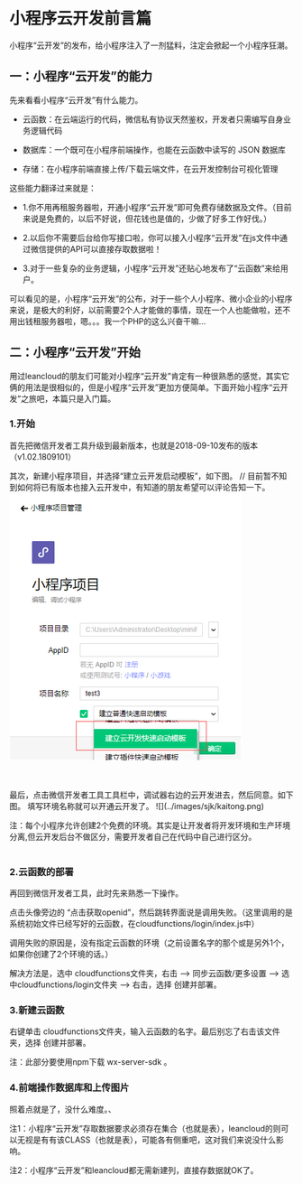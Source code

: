 # 小程序云开发前言篇

小程序“云开发”的发布，给小程序注入了一剂猛料，注定会掀起一个小程序狂潮。

## 一：小程序“云开发”的能力

先来看看小程序“云开发”有什么能力。

+ 云函数：在云端运行的代码，微信私有协议天然鉴权，开发者只需编写自身业务逻辑代码

+ 数据库：一个既可在小程序前端操作，也能在云函数中读写的 JSON 数据库

+ 存储：在小程序前端直接上传/下载云端文件，在云开发控制台可视化管理

这些能力翻译过来就是：

+ 1.你不用再租服务器啦，开通小程序“云开发”即可免费存储数据及文件。（目前来说是免费的，以后不好说，但花钱也是值的，少做了好多工作好伐。）

+ 2.以后你不需要后台给你写接口啦，你可以接入小程序“云开发”在js文件中通过微信提供的API可以直接存取数据啦！

+ 3.对于一些复杂的业务逻辑，小程序“云开发”还贴心地发布了“云函数”来给用户。

可以看见的是，小程序“云开发”的公布，对于一些个人小程序、微小企业的小程序来说，是极大的利好，以前需要2个人才能做的事情，现在一个人也能做啦，还不用出钱租服务器啦，嗯。。。我一个PHP的这么兴奋干嘛...

## 二：小程序“云开发”开始

用过leancloud的朋友们可能对小程序“云开发”肯定有一种很熟悉的感觉，其实它俩的用法是很相似的，但是小程序“云开发”更加方便简单。下面开始小程序“云开发”之旅吧，本篇只是入门篇。

### 1.开始

首先把微信开发者工具升级到最新版本，也就是2018-09-10发布的版本（v1.02.1809101）

其次，新建小程序项目，并选择“建立云开发启动模板”，如下图。 // 目前暂不知到如何将已有版本也接入云开发中，有知道的朋友希望可以评论告知一下。
![](../images/sjk/create.png)

<br />
<br />
最后，点击微信开发者工具工具栏中，调试器右边的云开发进去，然后同意。如下图。
填写环境名称就可以开通云开发了。
![](../images/sjk/kaitong.png)  

注：每个小程序允许创建2个免费的环境。其实是让开发者将开发环境和生产环境分离,但云开发后台不做区分，需要开发者自己在代码中自己进行区分。
<br />
<br />

### 2.云函数的部署

再回到微信开发者工具，此时先来熟悉一下操作。

点击头像旁边的 “点击获取openid”，然后跳转界面说是调用失败。（这里调用的是系统初始文件已经写好的云函数，在cloudfunctions/login/index.js中）

调用失败的原因是，没有指定云函数的环境（之前设置名字的那个或是另外1个，如果你创建了2个环境的话。）

解决方法是，选中 cloudfunctions文件夹，右击 ——> 同步云函数/更多设置 ——> 选中cloudfunctions/login文件夹 ——> 右击，选择 创建并部署。

### 3.新建云函数

右键单击 cloudfunctions文件夹，输入云函数的名字。最后别忘了右击该文件夹，选择 创建并部署。

注：此部分要使用npm下载 wx-server-sdk 。

### 4.前端操作数据库和上传图片

照着点就是了，没什么难度。、

注1：小程序“云开发”存取数据要求必须存在集合（也就是表），leancloud的则可以无视是有有该CLASS（也就是表），可能各有侧重吧，这对我们来说没什么影响。

注2：小程序“云开发”和leancloud都无需新建列，直接存数据就OK了。

